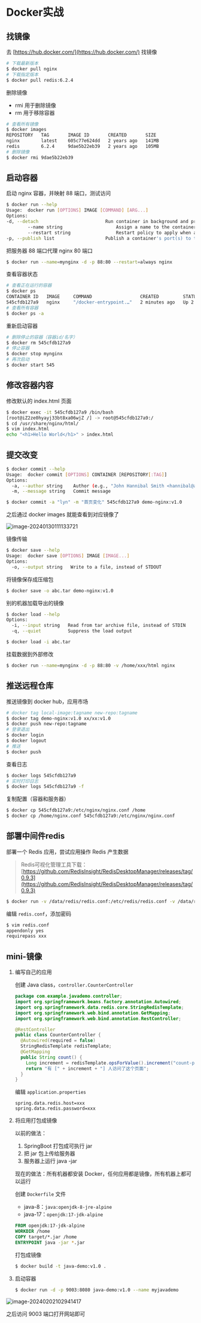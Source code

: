 # Docker实战

## 找镜像

去 [https://hub.docker.com/](https://hub.docker.com/) 找镜像

```bash
# 下载最新版本
$ docker pull nginx
# 下载指定版本
$ docker pull redis:6.2.4
```

删除镜像

- rmi 用于删除镜像
- rm 用于移除容器

```bash
# 查看所有镜像
$ docker images
REPOSITORY   TAG       IMAGE ID       CREATED       SIZE
nginx        latest    605c77e624dd   2 years ago   141MB
redis        6.2.4     9dae5b22eb39   2 years ago   105MB
# 删除镜像
$ docker rmi 9dae5b22eb39
```

## 启动容器

启动 nginx 容器，并映射 88 端口，测试访问

```bash
$ docker run --help
Usage:  docker run [OPTIONS] IMAGE [COMMAND] [ARG...]
Options:
-d, --detach                         Run container in background and print
		--name string                    Assign a name to the container
		--restart string                 Restart policy to apply when a container
-p, --publish list                   Publish a container's port(s) to the host
```

把服务器 88 端口代理 nginx 80 端口

```bash
$ docker run --name=mynginx -d -p 88:80 --restart=always nginx
```

查看容器状态

```bash
# 查看正在运行的容器
$ docker ps
CONTAINER ID   IMAGE     COMMAND                  CREATED         STATUS         PORTS                NAMES
545cfdb127a9   nginx     "/docker-entrypoint.…"   2 minutes ago   Up 2 minutes   0.0.0.0:88->80/tcp   mynginx
# 查看所有容器
$ docker ps -a
```

重新启动容器

```bash
# 删除停止的容器（容器id/名字）
$ docker rm 545cfdb127a9
# 停止容器
$ docker stop mynginx
# 再次启动
$ docker start 545
```

## 修改容器内容

修改默认的 index.html 页面

```bash
$ docker exec -it 545cfdb127a9 /bin/bash
[root@iZ2ze0hyayj33bt8xa06wjZ /] -> root@545cfdb127a9:/
$ cd /usr/share/nginx/html/
$ vim index.html
echo "<h1>Hello World</h1>" > index.html
```

## 提交改变

```bash
$ docker commit --help
Usage:  docker commit [OPTIONS] CONTAINER [REPOSITORY[:TAG]]
Options:
  -a, --author string    Author (e.g., "John Hannibal Smith <hannibal@a-team.com>")
  -m, --message string   Commit message
```

```bash
$ docker commit -a "lyn" -m "首页变化" 545cfdb127a9 demo-nginx:v1.0
```

之后通过 docker images 就能查看到对应镜像了

![image-20240130111133721](https://gitee.com/lilyn/pic/raw/master/md-img/image-20240130111133721.png)

镜像传输

```bash
$ docker save --help
Usage:  docker save [OPTIONS] IMAGE [IMAGE...]
Options:
  -o, --output string   Write to a file, instead of STDOUT
```

将镜像保存成压缩包

```bash
$ docker save -o abc.tar demo-nginx:v1.0
```

别的机器加载导出的镜像

```bash
$ docker load --help
Options:
  -i, --input string   Read from tar archive file, instead of STDIN
  -q, --quiet          Suppress the load output
```

```bash
$ docker load -i abc.tar
```

挂载数据到外部修改

```bash
$ docker run --name=mynginx -d -p 88:80 -v /home/xxx/html nginx
```

## 推送远程仓库

推送镜像到 docker hub，应用市场

```bash
# docker tag local-image:tagname new-repo:tagname
$ docker tag demo-nginx:v1.0 xx/xx:v1.0
$ docker push new-repo:tagname
# 登录退出
$ docker login
$ docker logout
# 推送
$ docker push
```

查看日志

```bash
$ docker logs 545cfdb127a9
# 实时打印日志
$ docker logs 545cfdb127a9 -f
```

复制配置（容器和服务器）

```bash
$ docker cp 545cfdb127a9:/etc/nginx/nginx.conf /home
$ docker cp /home/nginx.conf 545cfdb127a9:/etc/nginx/nginx.conf 
```

## 部署中间件redis

部署一个 Redis 应用，尝试应用操作 Redis 产生数据

> Redis可视化管理工具下载：[https://github.com/RedisInsight/RedisDesktopManager/releases/tag/0.9.3](https://github.com/RedisInsight/RedisDesktopManager/releases/tag/0.9.3)

```bash
$ docker run -v /data/redis/redis.conf:/etc/redis/redis.conf -v /data/redis/data:/data -d --name myredis -p 6379:6379 redis redis-server /etc/redis/redis.conf
```

编辑 `redis.conf`，添加密码

```bash
$ vim redis.conf
appendonly yes
requirepass xxx
```

## mini-镜像

1. 编写自己的应用

   创建 Java class，`controller.CounterController`

   ```java
   package com.example.javademo.controller;
   import org.springframework.beans.factory.annotation.Autowired;
   import org.springframework.data.redis.core.StringRedisTemplate;
   import org.springframework.web.bind.annotation.GetMapping;
   import org.springframework.web.bind.annotation.RestController;
   
   @RestController
   public class CounterController {
     @Autowired(required = false)
     StringRedisTemplate redisTemplate;
     @GetMapping
     public String count() {
       Long increment = redisTemplate.opsForValue().increment("count-people");
       return "有 [" + increment + "] 人访问了这个页面";
     }
   }
   ```

     编辑 `application.properties`

   ```properties
   spring.data.redis.host=xxx
   spring.data.redis.password=xxx
   ```

2. 将应用打包成镜像

   以前的做法：

   1. SpringBoot 打包成可执行 jar
   2. 把 jar 包上传给服务器
   3. 服务器上运行 java -jar

   现在的做法：所有机器都安装 Docker，任何应用都是镜像，所有机器上都可以运行

   创建 `Dockerfile` 文件

   - java-8：`java:openjdk-8-jre-alpine`
   - java-17：`openjdk:17-jdk-alpine`

   ```dockerfile
   FROM openjdk:17-jdk-alpine
   WORKDIR /home
   COPY target/*.jar /home
   ENTRYPOINT java -jar *.jar
   ```

   打包成镜像

   ```bash
   $ docker build -t java-demo:v1.0 .
   ```

3. 启动容器

   ```bash
   $ docker run -d -p 9003:8080 java-demo:v1.0 --name myjavademo
   ```

![image-20240202102941417](https://gitee.com/lilyn/pic/raw/master/md-img/image-20240202102941417.png)

之后访问 9003 端口打开网站即可